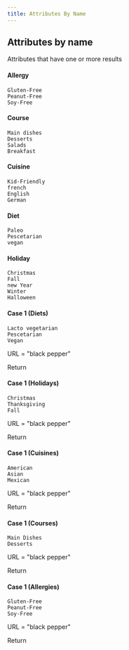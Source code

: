 ```yaml
---
title: Attributes By Name
---
```


## Attributes by name

Attributes that have one or more results

#### Allergy

```text
Gluten-Free
Peanut-Free
Soy-Free
```

#### Course

```text
Main dishes
Desserts
Salads
Breakfast
```

#### Cuisine

```text
Kid-Friendly
french
English
German
```

#### Diet

```text
Paleo
Pescetarian
vegan
```

#### Holiday

```text
Christmas
Fall
new Year
Winter
Halloween
```

#### Case 1 \(Diets\)

```text
Lacto vegetarian
Pescetarian
Vegan
```

URL = "black pepper"

Return

#### Case 1 \(Holidays\)

```text
Christmas
Thanksgiving
Fall
```

URL = "black pepper"

Return

#### Case 1 \(Cuisines\)

```text
American
Asian
Mexican
```

URL = "black pepper"

Return

#### Case 1 \(Courses\)

```text
Main Dishes
Desserts
```

URL = "black pepper"

Return

#### Case 1 \(Allergies\)

```text
Gluten-Free
Peanut-Free
Soy-Free
```

URL = "black pepper"

Return
